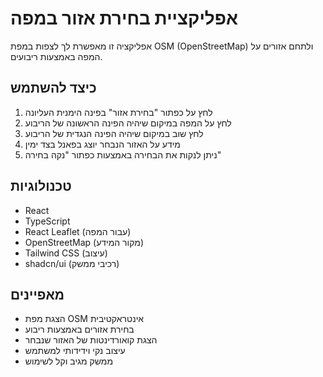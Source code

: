 
# אפליקציית בחירת אזור במפה

אפליקציה זו מאפשרת לך לצפות במפת OSM (OpenStreetMap) ולתחם אזורים על המפה באמצעות ריבועים.

## כיצד להשתמש

1. לחץ על כפתור "בחירת אזור" בפינה הימנית העליונה
2. לחץ על המפה במיקום שיהיה הפינה הראשונה של הריבוע
3. לחץ שוב במיקום שיהיה הפינה הנגדית של הריבוע
4. מידע על האזור הנבחר יוצג בפאנל בצד ימין
5. ניתן לנקות את הבחירה באמצעות כפתור "נקה בחירה"

## טכנולוגיות

- React
- TypeScript
- React Leaflet (עבור המפה)
- OpenStreetMap (מקור המידע)
- Tailwind CSS (עיצוב)
- shadcn/ui (רכיבי ממשק)

## מאפיינים

- הצגת מפת OSM אינטראקטיבית
- בחירת אזורים באמצעות ריבוע
- הצגת קואורדינטות של האזור שנבחר
- עיצוב נקי וידידותי למשתמש
- ממשק מגיב וקל לשימוש
